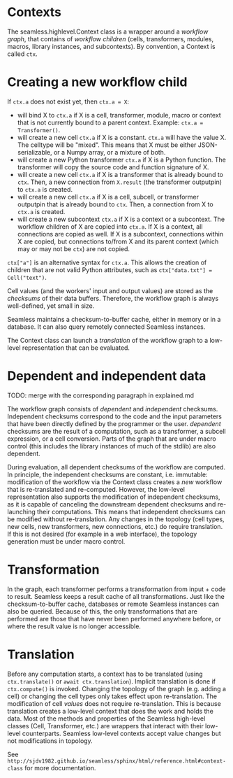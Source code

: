Contexts
========

The seamless.highlevel.Context class is a wrapper around a *workflow graph*, that contains of *workflow children* (cells, transformers, modules, macros, library instances, and subcontexts). By convention, a Context is called `ctx`.

# Creating a new workflow child

If `ctx.a` does not exist yet, then `ctx.a = X`:

- will bind X to `ctx.a` if X is a cell, transformer, module, macro or context that is not currently bound to a parent context. Example: `ctx.a = Transformer()`.
- will create a new cell `ctx.a` if X is a constant. `ctx.a` will have the value X. The celltype will be "mixed". This means that X must be either JSON-serializable, or a Numpy array, or a mixture of both.
- will create a new Python transformer `ctx.a` if X is a Python function. The transformer will copy the source code and function signature of X.
- will create a new cell `ctx.a` if X is a transformer that is already bound to `ctx`. Then, a new connection from ```X.result```  (the transformer outputpin) to `ctx.a` is created.
- will create a new cell `ctx.a` if X is a cell, subcell, or transformer outputpin that is already bound to `ctx`. Then, a connection from X to `ctx.a` is created.
- will create a new subcontext `ctx.a` if X is a context or a subcontext. The workflow children of X are copied into `ctx.a`. If X is a context, all connections are copied as well. If X is a subcontext, connections within X are copied, but connections to/from X and its parent context (which may or may not be `ctx`) are not copied.

`ctx["a"]` is an alternative syntax for `ctx.a`. This allows the creation of children that are not valid Python attributes, such as `ctx["data.txt"] = Cell("text")`.

Cell values (and the workers' input and output values) are stored as the *checksums* of their data buffers. Therefore, the workflow graph is always well-defined, yet small in size.

Seamless maintains a checksum-to-buffer cache, either in memory or in a database. It can also query remotely connected Seamless instances.

The Context class can launch a *translation* of the workflow graph to a low-level representation that can be evaluated.

# Dependent and independent data

TODO: merge with the corresponding paragraph in explained.md

The workflow graph consists of *dependent* and *independent* checksums. Independent checksums correspond to the code and the input parameters that have been directly defined by the programmer or the user. *dependent* checksums are the result of a computation, such as a transformer, a subcell expression, or a cell conversion. Parts of the graph that are under macro control (this includes the library instances of much of the stdlib) are also dependent.

During evaluation, all dependent checksums of the workflow are computed. In principle, the independent checksums are constant, i.e. immutable: modification of the workflow via the Context class creates a *new* workflow that is re-translated and re-computed. However, the low-level representation also supports the modification of independent checksums, as it is capable of canceling the downstream dependent checksums and re-launching their computations. This means that independent checksums can be modified without re-translation. Any changes in the topology (cell types, new cells, new transformers, new connections, etc.) do require translation. If this is not desired (for example in a web interface), the topology generation must be under macro control.

# Transformation

In the graph, each transformer performs a transformation from input + code to result. Seamless keeps a result cache of all transformations. Just like the checksum-to-buffer cache, databases or remote Seamless instances can also be queried. Because of this, the only transformations that are performed are those that have never been performed anywhere before, or where the result value is no longer accessible.

# Translation

Before any computation starts, a context has to be translated (using `ctx.translate()` or `await ctx.translation`). Implicit translation is done if `ctx.compute()` is invoked. Changing the topology of the graph (e.g. adding a cell) or changing the cell types only takes effect upon re-translation. The modification of cell *values* does not require re-translation. This is because translation creates a low-level context that does the work and holds the data. Most of the methods and properties of the Seamless high-level classes (Cell, Transformer, etc.) are wrappers that interact with their low-level counterparts. Seamless low-level contexts accept value changes but not modifications in topology.

See `http://sjdv1982.github.io/seamless/sphinx/html/reference.html#context-class` for more documentation.
